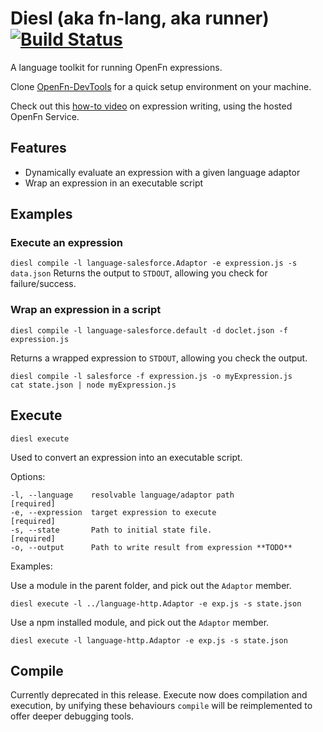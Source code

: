 Diesl (aka fn-lang, aka runner) [![Build Status](https://travis-ci.org/OpenFn/fn-lang.svg?branch=master)](https://travis-ci.org/OpenFn/fn-lang)
=====

A language toolkit for running OpenFn expressions.

Clone [OpenFn-DevTools](https://github.com/OpenFn/openfn-devtools) for a quick setup environment on your machine.

Check out this [how-to video](https://www.youtube.com/watch?v=aLo9xBrfdCI) on expression writing, using the hosted OpenFn Service.

Features
--------

* Dynamically evaluate an expression with a given language adaptor
* Wrap an expression in an executable script

Examples
--------

### Execute an expression

`diesl compile -l language-salesforce.Adaptor -e expression.js -s data.json`
Returns the output to `STDOUT`, allowing you check for failure/success.

### Wrap an expression in a script

`diesl compile -l language-salesforce.default -d doclet.json -f expression.js`

Returns a wrapped expression to `STDOUT`, allowing you check the output.

```
diesl compile -l salesforce -f expression.js -o myExpression.js
cat state.json | node myExpression.js
```

Execute
-------

`diesl execute`

Used to convert an expression into an executable script.

Options:
```
-l, --language    resolvable language/adaptor path                [required]
-e, --expression  target expression to execute                    [required]
-s, --state       Path to initial state file.                     [required]
-o, --output      Path to write result from expression **TODO**
```

Examples:

Use a module in the parent folder, and pick out the `Adaptor` member.
```
diesl execute -l ../language-http.Adaptor -e exp.js -s state.json
```

Use a npm installed module, and pick out the `Adaptor` member.
```
diesl execute -l language-http.Adaptor -e exp.js -s state.json
```

Compile
-------
Currently deprecated in this release.
Execute now does compilation and execution, by unifying these behaviours
`compile` will be reimplemented to offer deeper debugging tools.
